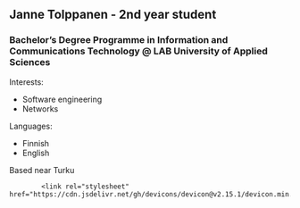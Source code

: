## Janne Tolppanen - 2nd year student
### Bachelor’s Degree Programme in Information and Communications Technology @ LAB University of Applied Sciences

Interests:
- Software engineering
- Networks

Languages:
- Finnish
- English

Based near Turku


            <link rel="stylesheet" href="https://cdn.jsdelivr.net/gh/devicons/devicon@v2.15.1/devicon.min.css">
          

